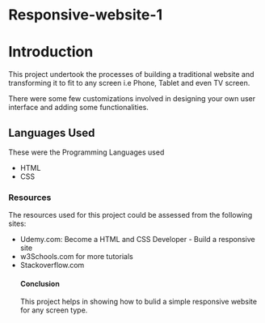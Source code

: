 # Responsive-website-1
<h1>Introduction</h1>
<p>This project undertook the processes of building a traditional website and transforming it to fit to any
screen i.e Phone, Tablet and even TV screen.</p> There were some few customizations involved in designing your
own user interface and adding some functionalities.</p>
<h2>Languages Used</h2>
<p>These were the Programming Languages used
<ul><li>HTML</li>
<li>CSS</li></ul>
<h3>Resources</h3>
The resources used for this project could be assessed from the following sites:
<ul><li>Udemy.com: Become a HTML and CSS Developer - Build a responsive site </li>
<li>w3Schools.com for more tutorials </li>
<li>Stackoverflow.com </li>
<h4>Conclusion</h4>
This project helps in showing how to bulid a simple responsive website for any screen type.
